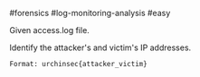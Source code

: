 #forensics #log-monitoring-analysis #easy

Given access.log file.

Identify the attacker's and victim's IP addresses.

`Format: urchinsec{attacker_victim}`